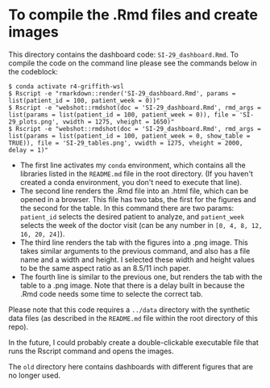 # To compile the .Rmd files and create images

This directory contains the dashboard code: `SI-29_dashboard.Rmd`.  To compile the code on the command line please see the commands below in the codeblock:  

```
$ conda activate r4-griffith-wsl
$ Rscript -e "rmarkdown::render('SI-29_dashboard.Rmd', params = list(patient_id = 100, patient_week = 0))"
$ Rscript -e "webshot::rmdshot(doc = 'SI-29_dashboard.Rmd', rmd_args = list(params = list(patient_id = 100, patient_week = 0)), file = 'SI-29_plots.png', vwidth = 1275, vheight = 1650)"
$ Rscript -e "webshot::rmdshot(doc = 'SI-29_dashboard.Rmd', rmd_args = list(params = list(patient_id = 100, patient_week = 0, show_table = TRUE)), file = 'SI-29_tables.png', vwidth = 1275, vheight = 2000, delay = 1)"
```
- The first line activates my `conda` environment, which contains all the libraries listed in the `README.md` file in the root directory.  (If you haven't created a conda environment, you don't need to execute that line).  
- The second line renders the .Rmd file into an .html file, which can be opened in a browser.  This file has two tabs, the first for the figures and the second for the table.  In this command there are two params: `patient_id` selects the desired patient to analyze, and `patient_week` selects the week of the doctor visit (can be any number in `[0, 4, 8, 12, 16, 20, 24]`).
- The third line renders the tab with the figures into a .png image.  This takes similar arguments to the previous command, and also has a file name and a width and height.  I selected these width and height values to be the same aspect ratio as an 8.5/11 inch paper.
- The fourth line is similar to the previous one, but renders the tab with the table to a .png image.  Note that there is a delay built in because the .Rmd code needs some time to selecte the correct tab. 

Please note that this code requires a `../data` directory with the synthetic data files (as described in the `README.md` file within the root directory of this repo).

In the future, I could probably create a double-clickable executable file that runs the Rscript command and opens the images.

The `old` directory here contains dashboards with different figures that are no longer used. 
